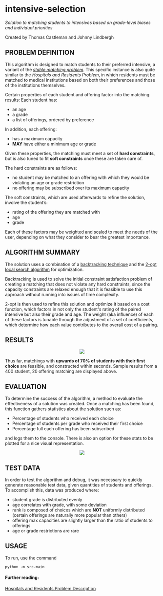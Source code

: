 # intensive-selection
*Solution to matching students to intensives based on grade-level biases and individual priorities*

Created by Thomas Castleman and Johnny Lindbergh

## PROBLEM DEFINITION

This algorithm is designed to match students to their preferred intensive, a variant of the <a href="https://en.wikipedia.org/wiki/Stable_marriage_problem" target="_blank">*stable matching problem*</a>. This specific instance is also quite similar to the *Hospitals and Residents Problem*, in which residents must be matched to medical institutions based on both their preferences and those of the institutions themselves.

Certain properties of each student and offering factor into the matching results:
Each student has:
- an age
- a grade
- a list of offerings, ordered by preference

In addition, each offering:
- has a maximum capacity
- **MAY** have either a minimum age or grade

Given these properties, the matching must meet a set of **hard constraints**, but is also tuned to fit **soft constraints** once these are taken care of.

The hard constraints are as follows:
- no student may be matched to an offering with which they would be violating an age or grade restriction
- no offering may be subscribed over its maximum capacity

The soft constraints, which are used afterwards to refine the solution, involve the student’s:
- rating of the offering they are matched with
- age
- grade

Each of these factors may be weighted and scaled to meet the needs of the user, depending on what they consider to bear the greatest importance. 

## ALGORITHM SUMMARY

The solution uses a combination of a <a href="https://en.wikipedia.org/wiki/Backtracking">backtracking technique</a> and the <a href="https://en.wikipedia.org/wiki/2-opt" target="_blank">2-opt local search algorithm</a> for optimization.

Backtracking is used to solve the initial constraint satisfaction problem of creating a matching that does not violate any hard constraints, since the capacity constraints are relaxed enough that it is feasible to use this approach without running into issues of time complexity. 

2-opt is then used to refine this solution and optimize it based on a cost function, which factors in not only the student's rating of the paired intensive but also their grade and age. The weight (aka influence) of each of these factors is tunable through the adjustment of a set of coefficients, which determine how each value contributes to the overall cost of a pairing. 

## RESULTS

<p align="center">
<img src="http://tcastleman.com/imgs/choice_results.png">
</p>

Thus far, matchings with **upwards of 70% of students with their first choice** are feasible, and constructed within seconds. Sample results from a 400 student, 20 offering matching are displayed above.

## EVALUATION

To determine the success of the algorithm, a method to evaluate the effectiveness of a solution was created. Once a matching has been found, this function gathers statistics about the solution such as:

- Percentage of students who received each choice
- Percentage of students per grade who received their first choice
- Percentage full each offering has been subscribed

and logs them to the console. There is also an option for these stats to be plotted for a nice visual representation. 

<p align="center">
<img src="http://tcastleman.com/imgs/eval.png">
</p>

## TEST DATA

In order to test the algorithm and debug, it was necessary to quickly generate reasonable test data, given quantities of students and offerings. To accomplish this, data was produced where:

- student grade is distributed evenly
- age correlates with grade, with some deviation
- rank is composed of choices which are **NOT** uniformly distributed (certain offerings are naturally more popular than others)
- offering max capacities are slightly larger than the ratio of students to offerings
- age or grade restrictions are rare

## USAGE

To run, use the command
```
python -m src.main
```

#### Further reading:

<a href="http://www.dcs.gla.ac.uk/publications/PAPERS/8632/hr.pdf" target="_blank">Hospitals and Residents Problem Description</a>
